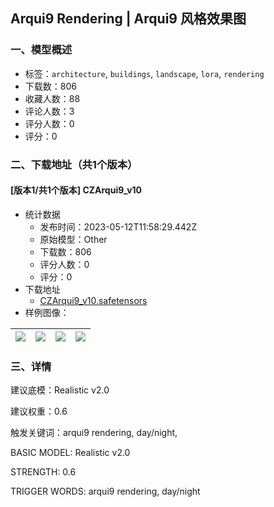 ## Arqui9 Rendering | Arqui9 风格效果图
### 一、模型概述

- 标签：`architecture`, `buildings`, `landscape`, `lora`, `rendering`
- 下载数：806
- 收藏人数：88
- 评论人数：3
- 评分人数：0
- 评分：0

### 二、下载地址（共1个版本）

#### [版本1/共1个版本] CZArqui9_v10

- 统计数据
  - 发布时间：2023-05-12T11:58:29.442Z
  - 原始模型：Other
  - 下载数：806
  - 评分人数：0
  - 评分：0
- 下载地址
  - [CZArqui9_v10.safetensors](https://civitai.com/api/download/models/68752)
- 样例图像：

| <img src="https://image.civitai.com/xG1nkqKTMzGDvpLrqFT7WA/23e8c2c8-379d-4139-8613-ce678d6d3c8b/width=450/766221.jpeg" /> | <img src="https://image.civitai.com/xG1nkqKTMzGDvpLrqFT7WA/55b27de0-b512-4b27-b26b-12dc99992e6f/width=450/766220.jpeg" /> | <img src="https://image.civitai.com/xG1nkqKTMzGDvpLrqFT7WA/bc3ee845-d80d-4c20-8d75-d43401920939/width=450/766222.jpeg" /> | <img src="https://image.civitai.com/xG1nkqKTMzGDvpLrqFT7WA/7a16727c-10ed-4e8d-b055-5b8586d29836/width=450/766223.jpeg" /> |
| ---- | ---- | ---- | ---- |


### 三、详情
<p>建议底模：Realistic v2.0</p><p>建议权重：0.6</p><p>触发关键词：arqui9 rendering, day/night,</p><p>BASIC MODEL: Realistic v2.0</p><p>STRENGTH: 0.6</p><p>TRIGGER WORDS: arqui9 rendering, day/night</p>